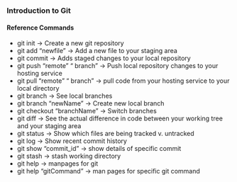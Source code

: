 ### Introduction to Git

#### Reference Commands

- git init → Create a new git repository
- git add “newfile” → Add a new file to your staging area
- git commit → Adds staged changes to your local repository
- git push “remote” “ branch” → Push local repository changes to your hosting service
- git pull “remote” “ branch” → pull code from your hosting service to your local directory
- git branch → See local branches
- git branch “newName” → Create new local branch
- git checkout “branchName” → Switch branches
- git diff → See the actual difference in code between your working tree and your staging area
- git status → Show which files are being tracked v. untracked
- git log → Show recent commit history
- git show “commit_id” → show details of specific commit
- git stash → stash working directory
- git help → manpages for git
- git help “gitCommand” → man pages for specific git command
